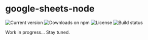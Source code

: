 # google-sheets-node

![Current version](https://img.shields.io/npm/v/google-sheets-wrapper.svg)
![Downloads on npm](https://img.shields.io/npm/dt/google-sheets-wrapper.svg)
![License](https://img.shields.io/npm/l/google-sheets-wrapper.svg)
![Build status](https://img.shields.io/travis/Savjee/google-sheets-wrapper.svg)

Work in progress... Stay tuned.